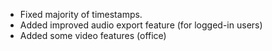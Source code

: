 * Fixed majority of timestamps.
* Added improved audio export feature (for logged-in users)
* Added some video features (office)